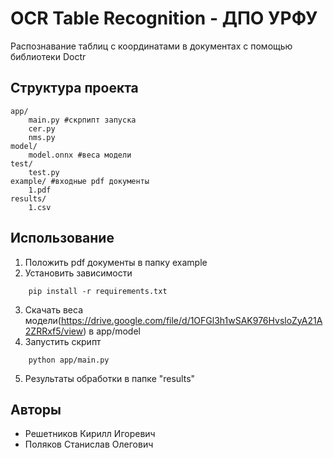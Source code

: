 # OCR Table Recognition - ДПО УРФУ

Распознавание таблиц с координатами в документах с помощью библиотеки Doctr 
## Структура проекта
```
app/
    main.py #скрпипт запуска
    cer.py
    nms.py
model/
    model.onnx #веса модели
test/
    test.py
example/ #входные pdf документы
    1.pdf    
results/
    1.csv
```
## Использование
1. Положить pdf документы в папку example
2. Установить зависимости 
```
    pip install -r requirements.txt
```
3. Скачать веса модели(https://drive.google.com/file/d/1OFGl3h1wSAK976HvsloZyA21A2ZRRxf5/view) в app/model 
4. Запустить скрипт
```
    python app/main.py
```
5. Результаты обработки в папке "results"

## Авторы
- Решетников Кирилл Игоревич 
- Поляков Станислав Олегович 